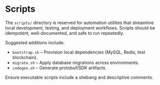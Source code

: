 # Scripts

The `scripts/` directory is reserved for automation utilities that streamline
local development, testing, and deployment workflows. Scripts should be
idempotent, well-documented, and safe to run repeatedly.

Suggested additions include:

* `bootstrap.sh` – Provision local dependencies (MySQL, Redis, test blockchain).
* `migrate.sh` – Apply database migrations across environments.
* `codegen.sh` – Generate protobuf/SDK artifacts.

Ensure executable scripts include a shebang and descriptive comments.
